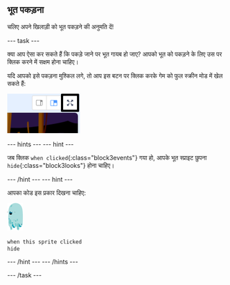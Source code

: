 ## भूत पकड़ना

चलिए अपने खिलाड़ी को भूत पकड़ने की अनुमति दें!

\--- task \---

क्या आप ऐसा कर सकते हैं कि पकड़े जाने पर भूत गायब हो जाए? आपको भूत को पकड़ने के लिए उस पर क्लिक करने में सक्षम होना चाहिए।

यदि आपको इसे पकड़ना मुश्किल लगे, तो आप इस बटन पर क्लिक करके गेम को फुल स्क्रीन मोड में खेल सकते हैं:

![स्क्रीनशॉट](images/ghost-fullscreen-annotated.png)

\--- hints \--- \--- hint \---

जब क्लिक `when clicked`{:class="block3events"} गया हो, आपके भूत स्प्राइट छुपना `hide`{:class="block3looks"} होना चाहिए।

\--- /hint \--- \--- hint \---

आपका कोड इस प्रकार दिखना चाहिए:

![भूत स्प्राइट](images/ghost-sprite.png)

```blocks3
when this sprite clicked
hide
```

\--- /hint \--- \--- /hints \---

\--- /task \---